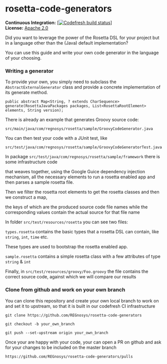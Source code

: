 # rosetta-code-generators



**Continuous Integration:** [[![Codefresh build status]( https://g.codefresh.io/api/badges/pipeline/regnosysops/REGnosys%2Frosetta-code-generators%2Frosetta-code-generators?branch=master&key=eyJhbGciOiJIUzI1NiJ9.NWE1N2EyYTlmM2JiOTMwMDAxNDRiODMz.ZDeqVUhB-oMlbZGj4tfEiOg0cy6azXaBvoxoeidyL0g&type=cf-1)]( https://g.codefresh.io/pipelines/rosetta-code-generators/builds?repoOwner=REGnosys&repoName=rosetta-code-generators&serviceName=REGnosys%2Frosetta-code-generators&filter=trigger:build~Build;branch:master;pipeline:5d0a15a6a52a3deca9db7236~rosetta-code-generators)] <br/>
**License:** [Apache 2.0](http://www.apache.org/licenses/LICENSE-2.0)

Did you want to leverage the power of the Rosetta DSL for your project but in a language other than the (Java) default implementation?

You can use this guide and write your own code generator in the language of your choosing.

### Writing a generator

To provide your own, you simply need to subclass the ``` AbstractExternalGenerator```  class and provide a concrete implementation of its generate method.

```
public abstract Map<String, ? extends CharSequence> generate(RosettaJavaPackages packages, List<RosettaRootElement> elements, String version);
```
 
There is already an example that generates Groovy source code:

```
src/main/java/com/regnosys/rosetta/sample/GroovyCodeGenerator.java
```

You can then test your code with a JUnit test, like 

```
src/test/java/com/regnosys/rosetta/sample/GroovyCodeGeneratorTest.java
```

In package ```src/test/java/com/regnosys/rosetta/sample/framework``` there is some infrastructure code 

that weaves together, using the Google Guice dependency injection mechanism, all the necessary elements to run a rosetta enabled app and then parses a sample rosetta file.

Then we filter the rosetta root elements to get the rosetta classes and then we construct a map,
 
the keys of which are the produced source code file names while the corresponding values contain the actual source for that file name

In folder ```src/test/resources/rosetta``` you can see two files: 

```types.rosetta``` contains the basic types that a rosetta DSL can contain, like  ```string```, ```int```, ```time``` etc. 

These types are used to bootstrap the rosetta enabled app.

```sample.rosetta``` contains a simple rosetta class with a few attributes of type ```string``` & ```int```

Finally, in  ```src/test/resources/groovy/Foo.groovy``` the file contains the correct source code, against which we will compare our results  


### Clone from github and work on your own branch

You can clone this repository and create your own local branch to work on and set it to upstream, so that it is built in our codefresh CI infrastructure
 
```git clone https://github.com/REGnosys/rosetta-code-generators ```

```git checkout -b your_own_branch``` 

 ```git push --set-upstream origin your_own_branch```
 
Once your are happy with your code, your can open a PR on github and ask for your changes to be included on the master branch

```https://github.com/REGnosys/rosetta-code-generators/pulls```
